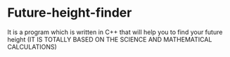 # Future-height-finder
It is a program which is written in C++ that will help you to find your future height (IT IS TOTALLY BASED ON THE SCIENCE AND MATHEMATICAL CALCULATIONS)
